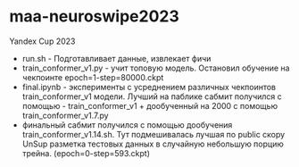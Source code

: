 # maa-neuroswipe2023
Yandex Cup 2023
* run.sh - Подготавливает данные, извлекает фичи 
* train_conformer_v1.py  - учит топовую модель. Остановил обучение на чекпоинте epoch=1-step=80000.ckpt
* final.ipynb - эксперименты с усреднением различных чекпоинтов train_conformer_v1 модели. Лучший на паблике сабмит получился с помощью - train_conformer_v1 + дообученный на 2000 с помощью train_conformer_v1.7.py
* финальный сабмит получился с помощью дообучения train_conformer_v1.14.sh. Тут подмешивалась лучшая по public скору UnSup разметка тестовых данных в случайную небольшую порцию трейна. (epoch=0-step=593.ckpt)
